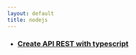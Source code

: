 ```yaml
---
layout: default
title: nodejs
---
```


- ### [Create API REST with typescript](https://auth0.com/blog/use-typescript-to-create-a-secure-api-with-nodejs-and-express-getting-started/) 

